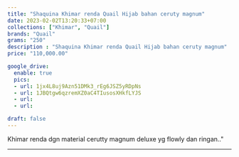 ```yaml
---
title: "Shaquina Khimar renda Quail Hijab bahan ceruty magnum"
date: 2023-02-02T13:20:33+07:00
collections: ["Khimar", "Quail"]
brands: "Quail"
grams: "250"
description : "Shaquina Khimar renda Quail Hijab bahan ceruty magnum"
price: "110,000.00"

google_drive:
  enable: true
  pics:
  - url: 1jx4L8uj9Azn51DMk3_rEg6JSZ5yRDpNs
  - url: 1JBQtgw6qzremXZ0aC4TIusosXHkfLYJS
  - url: 
  - url: 

draft: false
---
```


Khimar renda dgn material cerutty magnum deluxe yg flowly dan ringan.."

-----------      
  
